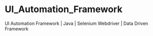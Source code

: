 # UI_Automation_Framework
UI Automation Framework | Java | Selenium Webdriver | Data Driven Framework
